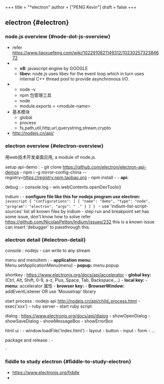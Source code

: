 +++
title = "*electron"
author = ["PENG Kevin"]
draft = false
+++

## electron {#electron}


### node.js overview {#node-dot-js-overview}

-   refer <https://www.liaoxuefeng.com/wiki/1022910821149312/1023025732384672>
-   -   **v8:** javascript engine by GOOGLE
    -   **libev:** node.js uses libev for the event loop
        which in turn uses internal C++ thread pool to
        provide asynchronous I/O.
-   -   node -v
    -   npm 包管理工具
    -   node
    -   module.exports = &lt;module-name&gt;
-   基本模块
    -   global
    -   process
    -   fs,path,util,http,url,querystring,stream,crypto
-   <http://nodejs.cn/api/>


### electron overview {#electron-overview}

用web技术开发桌面应用, a module of node.js.

setup api-demo
: -   git clone <https://github.com/electron/electron-api-demos>
    -   npm i -g mirror-config-china --registry=<https://registry.npm.taobao.org>
    -   npm install
    -   -   **api:**

debug
: -   console.log
    -   win.webContents.openDevTools()

indium
: -   **configure file like this for nodejs program use electron:** ```javascript
        {
            "configurations": [
                {
                    "name": "demo",
                    "type": "node",
                    "program": "electron",
                    "args": " ."
                }
            ]
        }
        ```
    -   use 'indium-list-script-sources' list all known files by indium
    -   step run and breakpoint set has some issue, don't know how to solve
        refer <https://github.com/NicolasPetton/Indium/issues/232> this is a known issue
        can insert 'debugger' to passthrough this.


### electron detail {#electron-detail}

console
: nodejs
    -   can write to any stream

menu and menuItem
: -   **application menu:** Menu.setApplicationMenu(menu)
    -   **popup:** menu.popup

shortkey
: <https://www.electronjs.org/docs/api/accelerator>
    -   **global key:** (Ctrl, Alt, Shift, 0-9, a-z, Plus, Space, Tab, Backspace,...)
    -   **local key:** -   **menu:** accelerator 属性
    -   **browser key:** -   **BrowserWindow:** addEventListener OR use 'Mousetrap' library

start process
: nodejs api <http://nodejs.cn/api/child_process.html>
    -   exec('xxx')
    -   ruby server
    -   start ruby script

dialog
: <https://www.electronjs.org/docs/api/dialog>
    -   showOpenDialog
    -   showSaveDialog
    -   showMessageBox
    -   showErrorBox

html ui
: -   window.loadFile('index.html')
    -   layout
    -   button
    -   input
    -   form
    -   ...

package and release
: -

    -


### fiddle to study electron {#fiddle-to-study-electron}

-   <https://www.electronjs.org/fiddle>
-
